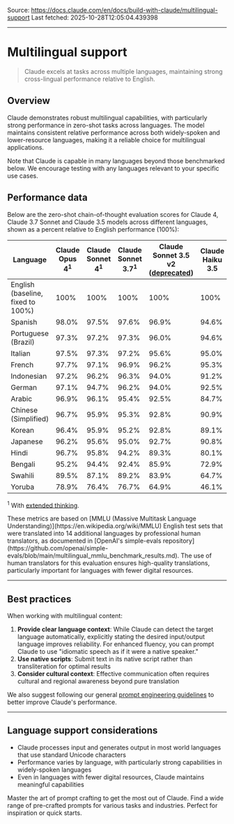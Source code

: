 Source: https://docs.claude.com/en/docs/build-with-claude/multilingual-support
Last fetched: 2025-10-28T12:05:04.439398

---

# Multilingual support

> Claude excels at tasks across multiple languages, maintaining strong cross-lingual performance relative to English.

## Overview

Claude demonstrates robust multilingual capabilities, with particularly strong performance in zero-shot tasks across languages. The model maintains consistent relative performance across both widely-spoken and lower-resource languages, making it a reliable choice for multilingual applications.

Note that Claude is capable in many languages beyond those benchmarked below. We encourage testing with any languages relevant to your specific use cases.

## Performance data

Below are the zero-shot chain-of-thought evaluation scores for Claude 4, Claude 3.7 Sonnet and Claude 3.5 models across different languages, shown as a percent relative to English performance (100%):

| Language                          | Claude Opus 4<sup>1</sup> | Claude Sonnet 4<sup>1</sup> | Claude Sonnet 3.7<sup>1</sup> | Claude Sonnet 3.5 v2 ([deprecated](/en/docs/about-claude/model-deprecations)) | Claude Haiku 3.5 |
| --------------------------------- | ------------------------- | --------------------------- | ----------------------------- | ----------------------------------------------------------------------------- | ---------------- |
| English (baseline, fixed to 100%) | 100%                      | 100%                        | 100%                          | 100%                                                                          | 100%             |
| Spanish                           | 98.0%                     | 97.5%                       | 97.6%                         | 96.9%                                                                         | 94.6%            |
| Portuguese (Brazil)               | 97.3%                     | 97.2%                       | 97.3%                         | 96.0%                                                                         | 94.6%            |
| Italian                           | 97.5%                     | 97.3%                       | 97.2%                         | 95.6%                                                                         | 95.0%            |
| French                            | 97.7%                     | 97.1%                       | 96.9%                         | 96.2%                                                                         | 95.3%            |
| Indonesian                        | 97.2%                     | 96.2%                       | 96.3%                         | 94.0%                                                                         | 91.2%            |
| German                            | 97.1%                     | 94.7%                       | 96.2%                         | 94.0%                                                                         | 92.5%            |
| Arabic                            | 96.9%                     | 96.1%                       | 95.4%                         | 92.5%                                                                         | 84.7%            |
| Chinese (Simplified)              | 96.7%                     | 95.9%                       | 95.3%                         | 92.8%                                                                         | 90.9%            |
| Korean                            | 96.4%                     | 95.9%                       | 95.2%                         | 92.8%                                                                         | 89.1%            |
| Japanese                          | 96.2%                     | 95.6%                       | 95.0%                         | 92.7%                                                                         | 90.8%            |
| Hindi                             | 96.7%                     | 95.8%                       | 94.2%                         | 89.3%                                                                         | 80.1%            |
| Bengali                           | 95.2%                     | 94.4%                       | 92.4%                         | 85.9%                                                                         | 72.9%            |
| Swahili                           | 89.5%                     | 87.1%                       | 89.2%                         | 83.9%                                                                         | 64.7%            |
| Yoruba                            | 78.9%                     | 76.4%                       | 76.7%                         | 64.9%                                                                         | 46.1%            |

<sup>1</sup> With [extended thinking](/en/docs/build-with-claude/extended-thinking).

<Note>
  These metrics are based on [MMLU (Massive Multitask Language Understanding)](https://en.wikipedia.org/wiki/MMLU) English test sets that were translated into 14 additional languages by professional human translators, as documented in [OpenAI's simple-evals repository](https://github.com/openai/simple-evals/blob/main/multilingual_mmlu_benchmark_results.md). The use of human translators for this evaluation ensures high-quality translations, particularly important for languages with fewer digital resources.
</Note>

***

## Best practices

When working with multilingual content:

1. **Provide clear language context**: While Claude can detect the target language automatically, explicitly stating the desired input/output language improves reliability. For enhanced fluency, you can prompt Claude to use "idiomatic speech as if it were a native speaker."
2. **Use native scripts**: Submit text in its native script rather than transliteration for optimal results
3. **Consider cultural context**: Effective communication often requires cultural and regional awareness beyond pure translation

We also suggest following our general [prompt engineering guidelines](/en/docs/build-with-claude/prompt-engineering/overview) to better improve Claude's performance.

***

## Language support considerations

* Claude processes input and generates output in most world languages that use standard Unicode characters
* Performance varies by language, with particularly strong capabilities in widely-spoken languages
* Even in languages with fewer digital resources, Claude maintains meaningful capabilities

<CardGroup cols={2}>
  <Card title="Prompt Engineering Guide" icon="pen" href="/en/docs/build-with-claude/prompt-engineering/overview">
    Master the art of prompt crafting to get the most out of Claude.
  </Card>

  <Card title="Prompt Library" icon="books" href="/en/resources/prompt-library">
    Find a wide range of pre-crafted prompts for various tasks and industries. Perfect for inspiration or quick starts.
  </Card>
</CardGroup>